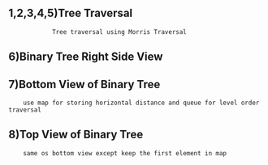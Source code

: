 ## 1,2,3,4,5)Tree Traversal 
                Tree traversal using Morris Traversal

## 6)Binary Tree Right Side View

## 7)Bottom View of Binary Tree
        use map for storing horizontal distance and queue for level order traversal

## 8)Top View of Binary Tree
        same os bottom view except keep the first element in map